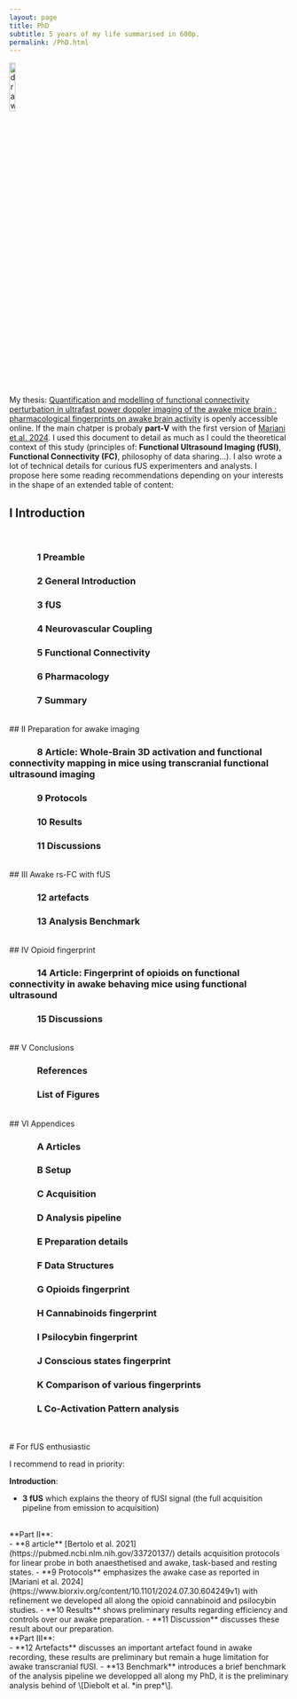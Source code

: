 ```yaml
---
layout: page
title: PhD
subtitle: 5 years of my life summarised in 600p.
permalink: /PhD.html
---
```


<a href="https://theses.hal.science/tel-04420129">
<img src="https://JCMariani.github.io/assets/img/PhD_thesis_cover.png" alt="drawing" width="15%" class="center"/>
</a>

My thesis: [Quantification and modelling of functional connectivity perturbation in ultrafast power doppler imaging of the awake mice brain : pharmacological fingerprints on awake brain activity](https://theses.hal.science/tel-04420129) is openly accessible online. If the main chatper is probaly **part-V** with the first version of [Mariani et al. 2024](https://www.biorxiv.org/content/10.1101/2024.07.30.604249v1). I used this document to detail as much as I could the theoretical context of this study (principles of: **Functional Ultrasound Imaging (fUSI)**, **Functional Connectivity (FC)**, philosophy of data sharing...). I also wrote a lot of technical details for curious fUS experimenters and analysts. I propose here some reading recommendations depending on your interests in the shape of an extended table of content:

## I Introduction
<br/>
<h3 style = "text-indent: 50px;"> 1 Preamble </h3>
<h3 style = "text-indent: 50px;">  2 General Introduction </h3>
<h3 style = "text-indent: 50px;">  3 fUS </h3>
<h3 style = "text-indent: 50px;">  4 Neurovascular Coupling </h3>
<h3 style = "text-indent: 50px;">  5 Functional Connectivity </h3>
<h3 style = "text-indent: 50px;">  6 Pharmacology </h3>
<h3 style = "text-indent: 50px;">  7 Summary </h3>
<br/>
## II Preparation for awake imaging
<br/>
<h3 style = "text-indent: 50px;">  8 Article: Whole-Brain 3D activation and functional connectivity mapping in mice using transcranial functional ultrasound imaging </h3>
<h3 style = "text-indent: 50px;">  9 Protocols </h3>
<h3 style = "text-indent: 50px;">  10 Results </h3>
<h3 style = "text-indent: 50px;">  11 Discussions </h3>
<br/>
## III Awake rs-FC with fUS
<br/>
<h3 style = "text-indent: 50px;">  12 artefacts </h3>
<h3 style = "text-indent: 50px;">  13 Analysis Benchmark </h3>
<br/>
## IV Opioid fingerprint
<br/>
<h3 style = "text-indent: 50px;">  14 Article: Fingerprint of opioids on functional connectivity in awake behaving mice using functional ultrasound </h3>
<h3 style = "text-indent: 50px;">  15 Discussions </h3>
<br/>
## V Conclusions
<br/>
<h3 style = "text-indent: 50px;">  References </h3>
<h3 style = "text-indent: 50px;">  List of Figures </h3>
<br/>
## VI Appendices
<br/>
<h3 style = "text-indent: 50px;">  A Articles </h3>
<h3 style = "text-indent: 50px;">  B Setup </h3>
<h3 style = "text-indent: 50px;">  C Acquisition </h3>
<h3 style = "text-indent: 50px;">  D Analysis pipeline </h3>
<h3 style = "text-indent: 50px;">  E Preparation details </h3>
<h3 style = "text-indent: 50px;">  F Data Structures </h3>
<h3 style = "text-indent: 50px;">  G Opioids fingerprint </h3>
<h3 style = "text-indent: 50px;">  H Cannabinoids fingerprint </h3>
<h3 style = "text-indent: 50px;">  I Psilocybin fingerprint </h3>
<h3 style = "text-indent: 50px;">  J Conscious states fingerprint </h3>
<h3 style = "text-indent: 50px;">  K Comparison of various fingerprints </h3>
<h3 style = "text-indent: 50px;">  L Co-Activation Pattern analysis </h3>
<br/>
<br/>
# For fUS enthusiastic

I recommend to read in priority:

**Introduction**: 
<br/>
- **3 fUS** which explains the theory of fUSI signal (the full acquisition pipeline from emission to acquisition)
<br/>
**Part II**:
<br/>
- **8 article** [Bertolo et al. 2021](https://pubmed.ncbi.nlm.nih.gov/33720137/) details acquisition protocols for linear probe in both anaesthetised and awake, task-based and resting states.
- **9 Protocols** emphasizes the awake case as reported in [Mariani et al. 2024](https://www.biorxiv.org/content/10.1101/2024.07.30.604249v1) with refinement we developed all along the opioid cannabinoid and psilocybin studies.
- **10 Results** shows preliminary results regarding efficiency and controls over our awake preparation.
- **11 Discussion** discusses these result about our preparation.
<br/>
**Part III**:
<br/>
- **12 Artefacts** discusses an important artefact found in awake recording, these results are preliminary but remain a huge limitation for awake transcranial fUSI.
- **13 Benchmark** introduces a brief benchmark of the analysis pipeline we developped all along my PhD, it is the preliminary analysis behind of \[Diebolt et al. *in prep*\]. <br/>
  

